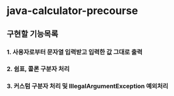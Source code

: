 # java-calculator-precourse

## 구현할 기능목록 
### 1. 사용자로부터 문자열 입력받고 입력한 값 그대로 출력
### 2. 쉼표, 콜론 구분자 처리
### 3. 커스텀 구분자 처리 및 IllegalArgumentException 예외처리
